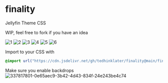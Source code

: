 # finality
Jellyfin Theme CSS

WIP, feel free to fork if you have an idea

![1](https://i.imgur.com/MzIzN42.png)
![2](https://i.imgur.com/Rpe7uiI.png)
![3](https://i.imgur.com/M0SBFtT.png)
![4](https://i.imgur.com/01vNVr5.gif)
![5](https://i.imgur.com/PFkqiTT.gif)
![6](https://i.imgur.com/dHAm4Hf.gif)

Import to your CSS with

```css
@import url("https://cdn.jsdelivr.net/gh/tedhinklater/finality@main/finality.css");

```
Make sure you enable backdrops
![337817801-0e65aec9-3b42-4d43-834f-24e243be4c74](https://github.com/tedhinklater/finality/assets/66086488/a52f8335-6661-4840-a58e-e791b43e674d)

